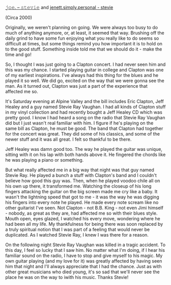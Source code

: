[𝚓𝚘𝚎. – 𝚜𝚝𝚎𝚟𝚒𝚎](https://joe.jenett.org/stevie/) and [jenett.simply.personal - stevie](https://bulltown.com/core/?seek=stevie)

 (Circa 2000)
 
 Originally, we weren't planning on going. We were always too busy to do much of anything anymore, or, at least, it seemed that way. Brushing off the daily grind to have some fun enjoying what you really like to do seems so difficult at times, but some things remind you how important it is to hold on to the good stuff. Something inside told me that we should do it - make the time and go!
 
 So, I thought I was just going to a Clapton concert. I had never seen him and this was my chance. I started playing guitar in college and Clapton was one of my earliest inspirations. I've always had this thing for the blues and he played it so well. We did go, excited on the way that we were gonna see the man. As it turned out, Clapton was just a part of the experience that affected me so.
 
 It's Saturday evening at Alpine Valley and the bill includes Eric Clapton, Jeff Healey and a guy named Stevie Ray Vaughan. I had all kinds of Clapton stuff in my vinyl collection and had recently bought a Jeff Healey CD which was pretty good. I know I had heard a song on the radio that Stevie Ray Vaughan did but I just wasn't real familiar with him. I figure if he's playing on the same bill as Clapton, he must be good. The band that Clapton had together for the concert was great. They did some of his classics, and some of the newer stuff and it was all great. I felt so thankful to be there.
 
 Jeff Healey was damn good too. The way he played the guitar was unique, sitting with it on his lap with both hands above it. He fingered the chords like he was playing a piano or something.
 
 But what really affected me in a big way that night was that guy named Stevie Ray. He played a bunch a stuff with Clapton's band and I couldn't believe how good this guy was. Then, when he played voodoo chile all on his own up there, it transformed me. Watching the closeup of his long fingers attacking the guitar on the big screen made me cry like a baby. It wasn't the lightning speed that got to me - it was the way he was digging his fingers into every note he played. He made every note scream like no other guitarist I've seen. Not Clapton - not B.B. King - not even Jimi himself - nobody, as great as they are, had affected me so with their blues style. Mouth open, eyes glazed, I watched his every move, wondering where he had been all my life. My thankfulness for being there was soon replaced by a truly spiritual notion that I was part of a feeling that would never be duplicated. As I watched Stevie Ray, I knew I was there for a reason.
 
 On the following night Stevie Ray Vaughan was killed in a tragic accident. To this day, I feel so lucky that I saw him. No matter what I'm doing, if I hear his familiar sound on the radio, I have to stop and give myself to his magic. My own guitar playing (and my love for it) was greatly affected by having seen him that night and I'll always appreciate that I had the chance. Just as with other great musicians who died young, it's so sad that we'll never see the place he was on the way to iwith his music. Thanks Stevie!
 
 
